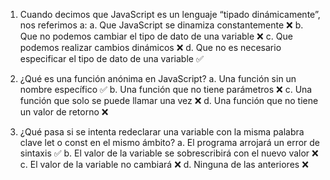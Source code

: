 1. Cuando decimos que JavaScript es un lenguaje “tipado dinámicamente”, nos referimos a:
a. Que JavaScript se dinamiza constantemente ❌
b. Que no podemos cambiar el tipo de dato de una variable ❌
c. Que podemos realizar cambios dinámicos ❌
d. Que no es necesario especificar el tipo de dato de una variable ✅

2. ¿Qué es una función anónima en JavaScript?
a. Una función sin un nombre específico ✅
b. Una función que no tiene parámetros ❌
c. Una función que solo se puede llamar una vez ❌
d. Una función que no tiene un valor de retorno ❌

3. ¿Qué pasa si se intenta redeclarar una variable con la misma palabra clave let o const en el mismo ámbito?
a. El programa arrojará un error de sintaxis ✅
b. El valor de la variable se sobrescribirá con el nuevo valor ❌
c. El valor de la variable no cambiará ❌
d. Ninguna de las anteriores ❌
